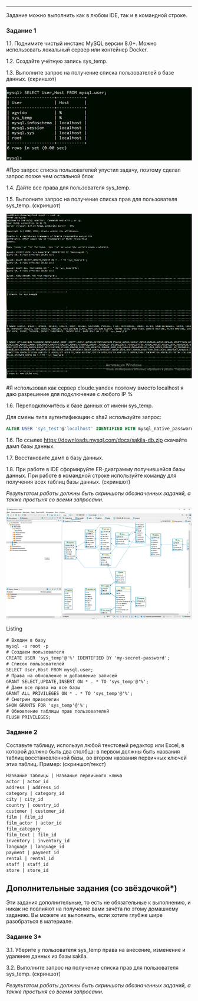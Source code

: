 ---

Задание можно выполнить как в любом IDE, так и в командной строке.

### Задание 1
1.1. Поднимите чистый инстанс MySQL версии 8.0+. Можно использовать локальный сервер или контейнер Docker.

1.2. Создайте учётную запись sys_temp. 

1.3. Выполните запрос на получение списка пользователей в базе данных. (скриншот)

![SELECT User_Host FROM mysql_user](https://github.com/AgvidoDev/sdb-homeworks/blob/main/12-02-02.jpg)

#Про запрос списка пользователей упустил задачу, поэтому сделал запрос позже чем остальной блок

1.4. Дайте все права для пользователя sys_temp. 

1.5. Выполните запрос на получение списка прав для пользователя sys_temp. (скриншот)

![Full_scrin](https://github.com/AgvidoDev/sdb-homeworks/blob/main/12-02-01.jpg)

#Я использовал как сервер cloude.yandex поэтому вместо localhost я даю разрешение для подключение с любого IP %

1.6. Переподключитесь к базе данных от имени sys_temp.

Для смены типа аутентификации с sha2 используйте запрос: 
```sql
ALTER USER 'sys_test'@'localhost' IDENTIFIED WITH mysql_native_password BY 'password';
```
1.6. По ссылке https://downloads.mysql.com/docs/sakila-db.zip скачайте дамп базы данных.

1.7. Восстановите дамп в базу данных.

1.8. При работе в IDE сформируйте ER-диаграмму получившейся базы данных. При работе в командной строке используйте команду для получения всех таблиц базы данных. (скриншот)

*Результатом работы должны быть скриншоты обозначенных заданий, а также простыня со всеми запросами.*

![diagram](https://github.com/AgvidoDev/sdb-homeworks/blob/main/12-02-03.jpg)

Listing 
```
# Входим в базу
mysql -u root -p
# Создаем пользователя
CREATE USER 'sys_temp'@'%' IDENTIFIED BY 'my-secret-password';
# Список пользователей
SELECT User,Host FROM mysql.user;
# Права на обновление и добавление записей
GRANT SELECT,UPDATE,INSERT ON * . * TO 'sys_temp'@'%';
# Даем все права на все базы
GRANT ALL PRIVILEGES ON * . * TO 'sys_temp'@'%';
# Смотрим привелегии
SHOW GRANTS FOR 'sys_temp'@'%';
# Обновление таблицы прав пользователей
FLUSH PRIVILEGES;
```

### Задание 2
Составьте таблицу, используя любой текстовый редактор или Excel, в которой должно быть два столбца: в первом должны быть названия таблиц восстановленной базы, во втором названия первичных ключей этих таблиц. Пример: (скриншот/текст)
```
Название таблицы | Название первичного ключа
actor | actor_id
address | address_id
category | category_id
city | city_id
country | country_id
customer | customer_id
film | film_id
film_actor | actor_id
film_category 
film_text | film_id
inventory | inventory_id
language | language_id
payment | payment_id
rental | rental_id
staff | staff_id
store | store_id
```


## Дополнительные задания (со звёздочкой*)
Эти задания дополнительные, то есть не обязательные к выполнению, и никак не повлияют на получение вами зачёта по этому домашнему заданию. Вы можете их выполнить, если хотите глубже шире разобраться в материале.

### Задание 3*
3.1. Уберите у пользователя sys_temp права на внесение, изменение и удаление данных из базы sakila.

3.2. Выполните запрос на получение списка прав для пользователя sys_temp. (скриншот)

*Результатом работы должны быть скриншоты обозначенных заданий, а также простыня со всеми запросами.*
